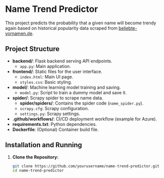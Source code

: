 # Name Trend Predictor

This project predicts the probability that a given name will become trendy again based on historical popularity data scraped from [beliebte-vornamen.de](https://www.beliebte-vornamen.de).

## Project Structure

- **backend/**: Flask backend serving API endpoints.
  - `app.py`: Main application.
- **frontend/**: Static files for the user interface.
  - `index.html`: Main UI page.
  - `styles.css`: Basic styling.
- **model/**: Machine learning model training and saving.
  - `model.py`: Script to train a dummy model and save it.
- **spider/**: Scrapy spider to scrape name data.
  - **spider/spiders/**: Contains the spider code (`name_spider.py`).
  - `scrapy.cfg`: Scrapy configuration.
  - `settings.py`: Scrapy settings.
- **.github/workflows/**: CI/CD deployment workflow (example for Azure).
- **requirements.txt**: Python dependencies.
- **Dockerfile**: (Optional) Container build file.

## Installation and Running

1. **Clone the Repository:**
   ```bash
   git clone https://github.com/yourusername/name-trend-predictor.git
   cd name-trend-predictor

